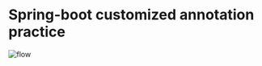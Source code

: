 # Spring-boot customized annotation practice
![flow](https://user-images.githubusercontent.com/22806253/190847233-7f82fca5-1490-4c40-949e-cca2610f38c8.png)
